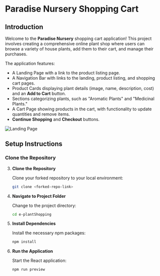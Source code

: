 # Paradise Nursery Shopping Cart

## Introduction

Welcome to the **Paradise Nursery** shopping cart application! This project involves creating a comprehensive online plant shop where users can browse a variety of house plants, add them to their cart, and manage their purchases. 

The application features:

- A Landing Page with a link to the product listing page.
- A Navigation Bar with links to the landing, product listing, and shopping cart pages.
- Product Cards displaying plant details (image, name, description, cost) and an **Add to Cart** button.
- Sections categorizing plants, such as "Aromatic Plants" and "Medicinal Plants."
- A Cart Page showing products in the cart, with functionality to update quantities and remove items.
- **Continue Shopping** and **Checkout** buttons.

![Landing Page](https://cf-courses-data.s3.us.cloud-object-storage.appdomain.cloud/rdrEbBnT64JcAfhcKQHQUg/landing-plant.png)

## Setup Instructions

### Clone the Repository

3. **Clone the Repository**

   Clone your forked repository to your local environment:

   ```bash
   git clone <forked-repo-link>
   ```

4. **Navigate to Project Folder**

   Change to the project directory:

   ```bash
   cd e-plantShopping
   ```

5. **Install Dependencies**

   Install the necessary npm packages:

   ```bash
   npm install
   ```

6. **Run the Application**

   Start the React application:

   ```bash
   npm run preview
   ```

   
